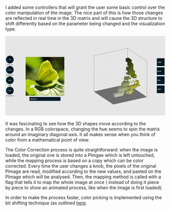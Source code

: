 I added some controllers that will grant the user some basic control over the color manipulation of the image. The nice part of this is how those changes are reflected in real time in the 3D matrix and will cause the 3D structure to shift differently based on the parameter being changed and the visualization type.

![colorc](/project_images/08colorcorr.gif "colorc")

It was fascinating to see how the 3D shapes move according to the changes. In a RGB colorspace, changing the hue seems to spin the matrix around an imaginary diagonal axis. It all makes sense when you think of color from a mathematical point of view.

The Color Correction process is quite straightforward: when the image is loaded, the original one is stored into a PImgae which is left untouched, while the mapping process is based on a copy which can be color corrected. Every time the user changes a knob, the pixels of the original PImage are read, modified according to the new values, and pasted on the PImage which will be analysed. Then, the mapping method is called with a flag that tells it to map the whole image at once ( instead of doing it piece by piece to show an animated process, like when the image is first loaded).

In order to make the process faster, color picking is implemented using the bit shifting technique (as outlined [here](http://www.processing.org/reference/rightshift.html "here").
